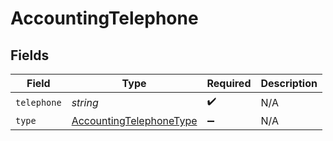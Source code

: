 # AccountingTelephone


## Fields

| Field                                                                     | Type                                                                      | Required                                                                  | Description                                                               |
| ------------------------------------------------------------------------- | ------------------------------------------------------------------------- | ------------------------------------------------------------------------- | ------------------------------------------------------------------------- |
| `telephone`                                                               | *string*                                                                  | :heavy_check_mark:                                                        | N/A                                                                       |
| `type`                                                                    | [AccountingTelephoneType](../../models/shared/accountingtelephonetype.md) | :heavy_minus_sign:                                                        | N/A                                                                       |
